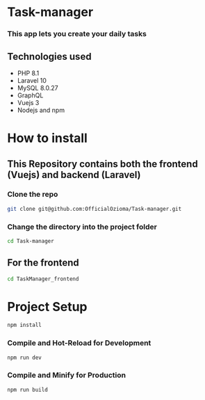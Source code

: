 # Task-manager

### This app lets you create your daily tasks

## Technologies used

- PHP 8.1
- Laravel 10
- MySQL 8.0.27
- GraphQL
- Vuejs 3
- Nodejs and npm

# How to install

## This Repository contains both the frontend (Vuejs) and backend (Laravel)

### Clone the repo

  ```sh
git clone git@github.com:OfficialOzioma/Task-manager.git 
```
  
### Change the directory into the project folder

```sh
cd Task-manager
```

## For the frontend

```sh
cd TaskManager_frontend
```

# Project Setup

```sh
npm install
```

### Compile and Hot-Reload for Development

```sh
npm run dev
```

### Compile and Minify for Production

```sh
npm run build
```
